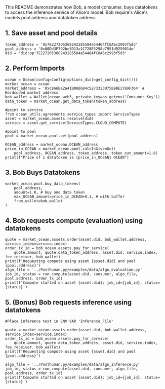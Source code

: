 This README demonstrates how Bob, a model consumer, buys datatokens to access the inference service of Alice's model.
Bob require's Alice's models pool address and datatoken address

## 1. Save asset and pool details
```
token_address = '0x7E227205368243285584a54464fC8A6c2993f5d3'
pool_address = '0x00Dd3F792be3D13a1C728E329Ae7951d9259014e'
did = 'did:op:7E227205368243285584a54464fC8A6c2993f5d3'
```
## 2. Perform Imports
```
ocean = Ocean(config=Config(options_dict=get_config_dict()))
market_ocean = ocean
market_address = '0xc966Ba2a41888B6B4c5273323075B98E27B9F364' # Hardcoded market address
bob_wallet = Wallet(ocean.web3, private_key=os.getenv('Consumer_Key'))
data_token = market_ocean.get_data_token(token_address)

#point to service
from ocean_utils.agreements.service_types import ServiceTypes
asset = market_ocean.assets.resolve(did)
service = asset.get_service(ServiceTypes.CLOUD_COMPUTE) 

#point to pool
pool = market_ocean.pool.get(pool_address)

OCEAN_address = market_ocean.OCEAN_address
price_in_OCEAN = market_ocean.pool.calcInGivenOut(
    pool_address, OCEAN_address, token_address, token_out_amount=1.0)
print(f"Price of 1 datatoken is {price_in_OCEAN} OCEAN")
```


## 3. Bob Buys Datatokens
```
market_ocean.pool.buy_data_tokens(
    pool_address, 
    amount=1.0, # buy one data token
    max_OCEAN_amount=price_in_OCEAN+0.1, # with buffer
    from_wallet=bob_wallet
)
```

## 4. Bob requests compute (evaluation) using datatokens
```
quote = market_ocean.assets.order(asset.did, bob_wallet.address, service_index=service.index)
order_tx_id = bob_ocean.assets.pay_for_service(
    quote.amount, quote.data_token_address, asset.did, service.index, fee_receiver, bob_wallet)
print(f'Requesting compute using asset {asset.did} and pool {pool.address}')
algo_file = '../Posthuman.py/examples/data/algo_evaluation.py'
job_id, status = run_compute(asset.did, consumer, algo_file, pool.address, order_tx_id)
print(f'Compute started on asset {asset.did}: job_id={job_id}, status={status}')
```

## 5. (Bonus) Bob requests inference using datatokens

```
#Place inference text in ENV VAR 'Inference_File'

quote = market_ocean.assets.order(asset.did, bob_wallet.address, service_index=service.index)
order_tx_id = bob_ocean.assets.pay_for_service(
    quote.amount, quote.data_token_address, asset.did, service.index, fee_receiver, bob_wallet)
print(f'Requesting compute using asset {asset.did} and pool {pool.address}')

algo_file = '../Posthuman.py/examples/data/algo_inference.py'
job_id, status = run_compute(asset.did, consumer, algo_file, pool.address, order_tx_id)
print(f'Compute started on asset {asset.did}: job_id={job_id}, status={status}')
```